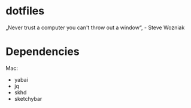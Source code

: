 # dotfiles
„Never trust a computer you can't throw out a window“, - Steve Wozniak

# Dependencies

Mac:

- yabai
- jq
- skhd
- sketchybar
